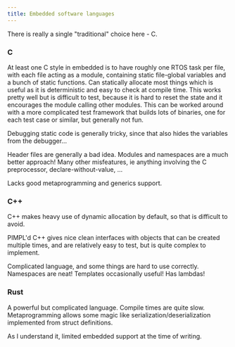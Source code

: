 ```yaml
---
title: Embedded software languages
---
```


There is really a single "traditional" choice here - C.

### C

At least one C style in embedded is to have roughly one RTOS task per file, with each file acting as a module, containing static file-global variables and a bunch of static functions.
Can statically allocate most things which is useful as it is deterministic and easy to check at compile time.
This works pretty well but is difficult to test, because it is hard to reset the state and it encourages the module calling other modules. This can be worked around with a more complicated test framework that builds lots of binaries, one for each test case or similar, but generally not fun.

Debugging static code is generally tricky, since that also hides the variables from the debugger...

Header files are generally a bad idea. Modules and namespaces are a much better approach!
Many other misfeatures, ie anything involving the C preprocessor, declare-without-value, ...

Lacks good metaprogramming and generics support.

### C++

C++ makes heavy use of dynamic allocation by default, so that is difficult to avoid.

PIMPL'd C++ gives nice clean interfaces with objects that can be created multiple times, and are relatively easy to test, but is quite complex to implement.

Complicated language, and some things are hard to use correctly.
Namespaces are neat! Templates occasionally useful! Has lambdas!

### Rust

A powerful but complicated language.
Compile times are quite slow.
Metaprogramming allows some magic like serialization/deserialization implemented from struct definitions.

As I understand it, limited embedded support at the time of writing.

